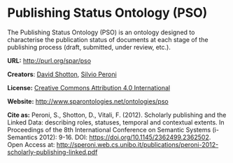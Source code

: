 # Publishing Status Ontology (PSO)

The Publishing Status Ontology (PSO) is an ontology designed to characterise the publication status of documents at each stage of the publishing process (draft, submitted, under review, etc.).

**URL:** http://purl.org/spar/pso

**Creators**: [David Shotton](http://orcid.org/0000-0001-5506-523X), [Silvio Peroni](http://orcid.org/0000-0003-0530-4305)

**License:** [Creative Commons Attribution 4.0 International](https://creativecommons.org/licenses/by/4.0/legalcode)

**Website:** http://www.sparontologies.net/ontologies/pso

**Cite as:** Peroni, S., Shotton, D., Vitali, F. (2012). Scholarly publishing and the Linked Data: describing roles, statuses, temporal and contextual extents. In Proceedings of the 8th International Conference on Semantic Systems (i-Semantics 2012): 9-16. DOI: https://doi.org/10.1145/2362499.2362502. Open Access at: http://speroni.web.cs.unibo.it/publications/peroni-2012-scholarly-publishing-linked.pdf


